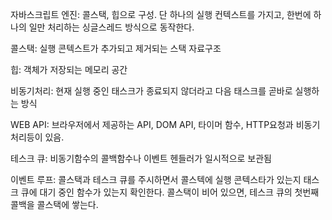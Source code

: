 자바스크립트 엔진: 콜스택, 힙으로 구성. 단 하나의 실행 컨텍스트를 가지고, 한번에 하나의 일만 처리하는 싱글스레드 방식으로 동작한다.

콜스택: 실행 콘텍스트가 추가되고 제거되는 스택 자료구조

힙: 객체가 저장되는 메모리 공간

비동기처리: 현재 실행 중인 태스크가 종료되지 않더라고 다음 태스크를 곧바로 실행하는 방식

WEB API: 브라우저에서 제공하는 API, DOM API, 타이머 함수, HTTP요청과 비동기 처리등이 있음.

테스크 큐: 비동기함수의 콜백함수나 이벤트 헨들러가 일시적으로 보관됨

이벤트 루프: 콜스택과 테스크 큐를 주시하면서 콜스텍에 실행 콘텍스타가 있는지 태스크 큐에 대기 중인 함수가 있는지 확인한다.
콜스택이 비어 있으면, 테스크 큐의 첫번째 콜백을 콜스택에 쌓는다.
